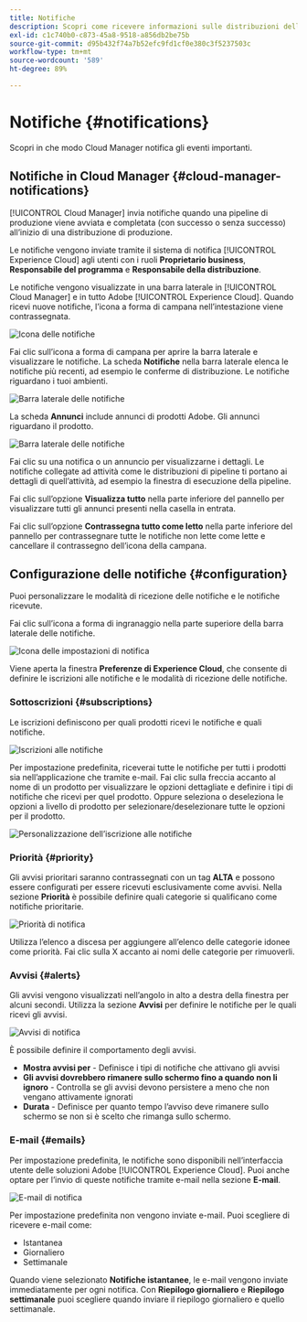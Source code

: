 ```yaml
---
title: Notifiche
description: Scopri come ricevere informazioni sulle distribuzioni delle pipeline con il sistema di notifica di Adobe Experience Cloud.
exl-id: c1c740b0-c873-45a8-9518-a856db2be75b
source-git-commit: d95b432f74a7b52efc9fd1cf0e380c3f5237503c
workflow-type: tm+mt
source-wordcount: '589'
ht-degree: 89%

---
```



# Notifiche {#notifications}

Scopri in che modo Cloud Manager notifica gli eventi importanti.

## Notifiche in Cloud Manager {#cloud-manager-notifications}

[!UICONTROL Cloud Manager] invia notifiche quando una pipeline di produzione viene avviata e completata (con successo o senza successo) all’inizio di una distribuzione di produzione.

Le notifiche vengono inviate tramite il sistema di notifica [!UICONTROL Experience Cloud] agli utenti con i ruoli **Proprietario business**, **Responsabile del programma** e **Responsabile della distribuzione**.

Le notifiche vengono visualizzate in una barra laterale in [!UICONTROL Cloud Manager] e in tutto Adobe [!UICONTROL Experience Cloud]. Quando ricevi nuove notifiche, l’icona a forma di campana nell’intestazione viene contrassegnata.

![Icona delle notifiche](assets/notifications-bell-badged.png)

Fai clic sull’icona a forma di campana per aprire la barra laterale e visualizzare le notifiche. La scheda **Notifiche** nella barra laterale elenca le notifiche più recenti, ad esempio le conferme di distribuzione. Le notifiche riguardano i tuoi ambienti.

![Barra laterale delle notifiche](assets/notifications-activities.png)

La scheda **Annunci** include annunci di prodotti Adobe. Gli annunci riguardano il prodotto.

![Barra laterale delle notifiche](assets/notificaitons-announcements.png)

Fai clic su una notifica o un annuncio per visualizzarne i dettagli. Le notifiche collegate ad attività come le distribuzioni di pipeline ti portano ai dettagli di quell’attività, ad esempio la finestra di esecuzione della pipeline.

Fai clic sull’opzione **Visualizza tutto** nella parte inferiore del pannello per visualizzare tutti gli annunci presenti nella casella in entrata.

Fai clic sull’opzione **Contrassegna tutto come letto** nella parte inferiore del pannello per contrassegnare tutte le notifiche non lette come lette e cancellare il contrassegno dell’icona della campana.

## Configurazione delle notifiche {#configuration}

Puoi personalizzare le modalità di ricezione delle notifiche e le notifiche ricevute.

Fai clic sull’icona a forma di ingranaggio nella parte superiore della barra laterale delle notifiche.

![Icona delle impostazioni di notifica](assets/notifications-configuration.png)

Viene aperta la finestra **Preferenze di Experience Cloud**, che consente di definire le iscrizioni alle notifiche e le modalità di ricezione delle notifiche.

### Sottoscrizioni {#subscriptions}

Le iscrizioni definiscono per quali prodotti ricevi le notifiche e quali notifiche.

![Iscrizioni alle notifiche](assets/notifications-subscriptions.png)

Per impostazione predefinita, riceverai tutte le notifiche per tutti i prodotti sia nell’applicazione che tramite e-mail. Fai clic sulla freccia accanto al nome di un prodotto per visualizzare le opzioni dettagliate e definire i tipi di notifiche che ricevi per quel prodotto. Oppure seleziona o deseleziona le opzioni a livello di prodotto per selezionare/deselezionare tutte le opzioni per il prodotto.

![Personalizzazione dell’iscrizione alle notifiche](assets/notifications-subscriptions-customize.png)

### Priorità {#priority}

Gli avvisi prioritari saranno contrassegnati con un tag **ALTA** e possono essere configurati per essere ricevuti esclusivamente come avvisi. Nella sezione **Priorità** è possibile definire quali categorie si qualificano come notifiche prioritarie.

![Priorità di notifica](assets/notifications-priority.png)

Utilizza l’elenco a discesa per aggiungere all’elenco delle categorie idonee come priorità. Fai clic sulla X accanto ai nomi delle categorie per rimuoverli.

### Avvisi {#alerts}

Gli avvisi vengono visualizzati nell’angolo in alto a destra della finestra per alcuni secondi. Utilizza la sezione **Avvisi** per definire le notifiche per le quali ricevi gli avvisi.

![Avvisi di notifica](assets/notifications-alerts.png)

È possibile definire il comportamento degli avvisi.

* **Mostra avvisi per** - Definisce i tipi di notifiche che attivano gli avvisi
* **Gli avvisi dovrebbero rimanere sullo schermo fino a quando non li ignoro** - Controlla se gli avvisi devono persistere a meno che non vengano attivamente ignorati
* **Durata** - Definisce per quanto tempo l’avviso deve rimanere sullo schermo se non si è scelto che rimanga sullo schermo.

### E-mail {#emails}

Per impostazione predefinita, le notifiche sono disponibili nell’interfaccia utente delle soluzioni Adobe [!UICONTROL Experience Cloud]. Puoi anche optare per l’invio di queste notifiche tramite e-mail nella sezione **E-mail**.

![E-mail di notifica](assets/notifications-emails.png)

Per impostazione predefinita non vengono inviate e-mail. Puoi scegliere di ricevere e-mail come:

* Istantanea
* Giornaliero
* Settimanale

Quando viene selezionato **Notifiche istantanee**, le e-mail vengono inviate immediatamente per ogni notifica. Con **Riepilogo giornaliero** e **Riepilogo settimanale** puoi scegliere quando inviare il riepilogo giornaliero e quello settimanale.